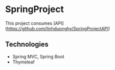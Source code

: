 # SpringProject
This project consumes [API] (https://github.com/linhduonghy/SpringProjectAPI)

## Technologies
  - Spring MVC, Spring Boot
  - Thymeleaf
